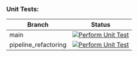 ### Unit Tests: 

| Branch  | Status |
| ------------- | ------------- |
| main  | [![Perform Unit Test](https://github.com/GeorgWa/viper-core/actions/workflows/unit_test.yml/badge.svg?branch=main)](https://github.com/GeorgWa/viper-core/actions/workflows/unit_test.yml)  |
| pipeline_refactoring | [![Perform Unit Test](https://github.com/GeorgWa/viper-core/actions/workflows/unit_test.yml/badge.svg?branch=pipeline_refactoring)](https://github.com/GeorgWa/viper-core/actions/workflows/unit_test.yml)  |
